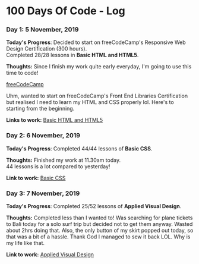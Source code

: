 # 100 Days Of Code - Log

### Day 1: 5 November, 2019

**Today's Progress**: Decided to start on freeCodeCamp's Responsive Web Design Certification (300 hours).    
Completed 28/28 lessons in **Basic HTML and HTML5**.

**Thoughts:** Since I finish my work quite early everyday, I'm going to use this time to code! 

[freeCodeCamp](https://www.freecodecamp.org/learn/)

Uhm, wanted to start on freeCodeCamp's Front End Libraries Certification but realised I need to learn my HTML and CSS properly lol. Here's to starting from the beginning.

**Links to work:** 
[Basic HTML and HTML5](https://www.freecodecamp.org/learn/responsive-web-design/basic-html-and-html5/)


### Day 2: 6 November, 2019

**Today's Progress**: Completed 44/44 lessons of **Basic CSS**.

**Thoughts:** Finished my work at 11.30am today.    
44 lessons is a lot compared to yesterday!

**Link to work:** 
[Basic CSS](https://www.freecodecamp.org/learn/responsive-web-design/basic-css/)


### Day 3: 7 November, 2019

**Today's Progress**: Completed 25/52 lessons of **Applied Visual Design**.

**Thoughts:** Completed less than I wanted to! Was searching for plane tickets to Bali today for a solo surf trip but decided not to get them anyway. Wasted about 2hrs doing that. Also, the only button of my skirt popped out today, so that was a bit of a hassle. Thank God I managed to sew it back LOL. Why is my life like that.

**Link to work:** 
[Applied Visual Design](https://www.freecodecamp.org/learn/responsive-web-design/applied-visual-design/)
